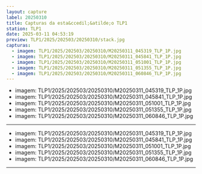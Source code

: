 ```yaml
---
layout: capture
label: 20250310
title: Capturas da esta&ccedil;&atilde;o TLP1
station: TLP1
date: 2025-03-11 04:53:19
preview: TLP1/2025/202503/20250310/stack.jpg
capturas:
  - imagem: TLP1/2025/202503/20250310/M20250311_045319_TLP_1P.jpg
  - imagem: TLP1/2025/202503/20250310/M20250311_045841_TLP_1P.jpg
  - imagem: TLP1/2025/202503/20250310/M20250311_051001_TLP_1P.jpg
  - imagem: TLP1/2025/202503/20250310/M20250311_051355_TLP_1P.jpg
  - imagem: TLP1/2025/202503/20250310/M20250311_060846_TLP_1P.jpg
---
```

  - imagem: TLP1/2025/202503/20250310/M20250311_045319_TLP_1P.jpg
  - imagem: TLP1/2025/202503/20250310/M20250311_045841_TLP_1P.jpg
  - imagem: TLP1/2025/202503/20250310/M20250311_051001_TLP_1P.jpg
  - imagem: TLP1/2025/202503/20250310/M20250311_051355_TLP_1P.jpg
  - imagem: TLP1/2025/202503/20250310/M20250311_060846_TLP_1P.jpg
---
  - imagem: TLP1/2025/202503/20250310/M20250311_045319_TLP_1P.jpg
  - imagem: TLP1/2025/202503/20250310/M20250311_045841_TLP_1P.jpg
  - imagem: TLP1/2025/202503/20250310/M20250311_051001_TLP_1P.jpg
  - imagem: TLP1/2025/202503/20250310/M20250311_051355_TLP_1P.jpg
  - imagem: TLP1/2025/202503/20250310/M20250311_060846_TLP_1P.jpg
---
